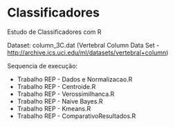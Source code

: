 # Classificadores
Estudo de Classificadores com R

Dataset: column_3C.dat (Vertebral Column Data Set - http://archive.ics.uci.edu/ml/datasets/vertebral+column)

Sequencia de execução:
- Trabalho REP - Dados e Normalizacao.R
- Trabalho REP - Centroide.R
- Trabalho REP - Verossimilhanca.R
- Trabalho REP - Naive Bayes.R
- Trabalho REP - Kmeans.R
- Trabalho REP - ComparativoResultados.R
